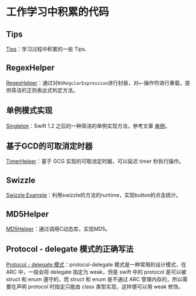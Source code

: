 # 工作学习中积累的代码

## Tips
[Tips](ViewController.swift)：学习过程中积累的一些 Tips.

## RegexHelper
[RegexHelper](RegexHelper/RegexHelper.MD)：通过对`NSRegularExpression`进行封装，对`=~`操作符进行重载，提供简洁的正则表达式判定方法。

## 单例模式实现
[Singleton](Singleton/Singleton.swift)：Swift 1.2 之后的一种简洁的单例实现方法，参考文章 [单例](http://swifter.tips/singleton/)。

## 基于GCD的可取消定时器
[TimerHelper](TimerHelper/TimerHelper.MD)：基于 GCG 实现的可取消定时器，可以延迟 timer 秒执行操作。

## Swizzle
[Swizzle Example](SwizzleExample/SwizzleExample.swift)：利用swizzle的方法的runtime，实现button的点击统计。

## MD5Helper
[MD5Helper](MD5Helper/MD5Helper.swift)：通过调用C动态库，实现MD5。

## Protocol - delegate 模式的正确写法
[Protocol - delegate 模式](HowToWrite-protocol-delegate/HowToWrite-protocol-delegate.swift)：protocol-delegate 模式是一种常用的设计模式，在 ARC 中，一般会将 delegate 指定为 weak，但是 swift 中的 protocol 是可以被 struct 和 enum 遵守的，而 struct 和 enum 是不通过 ARC 管理内存的，所以需要在声明 protocol 时指定只能由 class 类型实现，这样便可以用 weak 修饰。